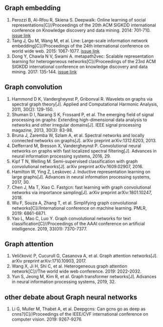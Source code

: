 ## Graph embedding

1. Perozzi B, Al-Rfou R, Skiena S. Deepwalk: Online learning of social representations[C]//Proceedings of the 20th ACM SIGKDD international conference on Knowledge discovery and data mining. 2014: 701-710. [issue link](https://github.com/eleveyuan/PR/issues/8)
2. Tang J, Qu M, Wang M, et al. Line: Large-scale information network embedding[C]//Proceedings of the 24th international conference on world wide web. 2015: 1067-1077. [issue link](https://github.com/eleveyuan/PR/issues/9)
3. Dong Y, Chawla N V, Swami A. metapath2vec: Scalable representation learning for heterogeneous networks[C]//Proceedings of the 23rd ACM SIGKDD international conference on knowledge discovery and data mining. 2017: 135-144. [issue link](https://github.com/eleveyuan/PR/issues/11)

## Graph convolution

1. Hammond D K, Vandergheynst P, Gribonval R. Wavelets on graphs via spectral graph theory[J]. Applied and Computational Harmonic Analysis, 2011, 30(2): 129-150.
2. Shuman D I, Narang S K, Frossard P, et al. The emerging field of signal processing on graphs: Extending high-dimensional data analysis to networks and other irregular domains[J]. IEEE signal processing magazine, 2013, 30(3): 83-98.
3. Bruna J, Zaremba W, Szlam A, et al. Spectral networks and locally connected networks on graphs[J]. arXiv preprint arXiv:1312.6203, 2013.
4. Defferrard M, Bresson X, Vandergheynst P. Convolutional neural networks on graphs with fast localized spectral filtering[J]. Advances in neural information processing systems, 2016, 29.
5. Kipf T N, Welling M. Semi-supervised classification with graph convolutional networks[J]. arXiv preprint arXiv:1609.02907, 2016.
6. Hamilton W, Ying Z, Leskovec J. Inductive representation learning on large graphs[J]. Advances in neural information processing systems, 2017, 30.
7. Chen J, Ma T, Xiao C. Fastgcn: fast learning with graph convolutional networks via importance sampling[J]. arXiv preprint arXiv:1801.10247, 2018.
8. Wu F, Souza A, Zhang T, et al. Simplifying graph convolutional networks[C]//International conference on machine learning. PMLR, 2019: 6861-6871.
9. Yao L, Mao C, Luo Y. Graph convolutional networks for text classification[C]//Proceedings of the AAAI conference on artificial intelligence. 2019, 33(01): 7370-7377.


## Graph attention

1. Veličković P, Cucurull G, Casanova A, et al. Graph attention networks[J]. arXiv preprint arXiv:1710.10903, 2017.
2. Wang X, Ji H, Shi C, et al. Heterogeneous graph attention network[C]//The world wide web conference. 2019: 2022-2032.
3. Yun S, Jeong M, Kim R, et al. Graph transformer networks[J]. Advances in neural information processing systems, 2019, 32.



## other debate about Graph neural networks

1. Li G, Muller M, Thabet A, et al. Deepgcns: Can gcns go as deep as cnns?[C]//Proceedings of the IEEE/CVF international conference on computer vision. 2019: 9267-9276.
